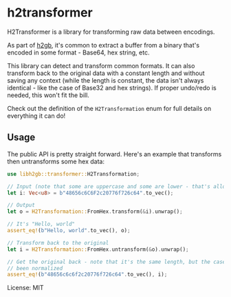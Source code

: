 # h2transformer

H2Transformer is a library for transforming raw data between encodings.

As part of [h2gb](https://github.com/h2gb), it's common to extract a buffer
from a binary that's encoded in some format - Base64, hex string, etc.

This library can detect and transform common formats. It can also
transform back to the original data with a constant length and without
saving any context (while the length is constant, the data isn't always
identical - like the case of Base32 and hex strings). If proper undo/redo
is needed, this won't fit the bill.

Check out the definition of the `H2Transformation` enum for full details on
everything it can do!

## Usage

The public API is pretty straight forward. Here's an example that transforms
then untransforms some hex data:


```rust
use libh2gb::transformer::H2Transformation;

// Input (note that some are uppercase and some are lower - that's allowed)
let i: Vec<u8> = b"48656c6C6F2c20776f726c64".to_vec();

// Output
let o = H2Transformation::FromHex.transform(&i).unwrap();

// It's "Hello, world"
assert_eq!(b"Hello, world".to_vec(), o);

// Transform back to the original
let i = H2Transformation::FromHex.untransform(&o).unwrap();

// Get the original back - note that it's the same length, but the case has
// been normalized
assert_eq!(b"48656c6c6f2c20776f726c64".to_vec(), i);
```

License: MIT

